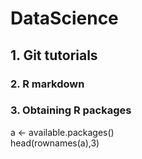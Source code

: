 # DataScience
## 1. Git tutorials

### 2. R markdown

### 3. Obtaining R packages
 a <- available.packages() <br>
 head(rownames(a),3)
